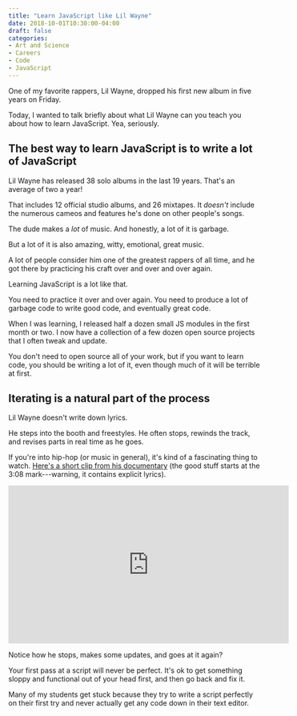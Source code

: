 ```yaml
---
title: "Learn JavaScript like Lil Wayne"
date: 2018-10-01T10:30:00-04:00
draft: false
categories:
- Art and Science
- Careers
- Code
- JavaScript
---
```


One of my favorite rappers, Lil Wayne, dropped his first new album in five years on Friday.

Today, I wanted to talk briefly about what Lil Wayne can you teach you about how to learn JavaScript. Yea, seriously.

## The best way to learn JavaScript is to write a lot of JavaScript

Lil Wayne has released 38 solo albums in the last 19 years. That's an average of two a year!

That includes 12 official studio albums, and 26 mixtapes. It *doesn't* include the numerous cameos and features he's done on other people's songs.

The dude makes a *lot* of music. And honestly, a lot of it is garbage.

But a lot of it is also amazing, witty, emotional, great music.

A lot of people consider him one of the greatest rappers of all time, and he got there by practicing his craft over and over and over again.

Learning JavaScript is a lot like that.

You need to practice it over and over again. You need to produce a lot of garbage code to write good code, and eventually great code.

When I was learning, I released half a dozen small JS modules in the first month or two. I now have a collection of a few dozen open source projects that I often tweak and update.

You don't need to open source all of your work, but if you want to learn code, you should be writing a lot of it, even though much of it will be terrible at first.

## Iterating is a natural part of the process

Lil Wayne doesn't write down lyrics.

He steps into the booth and freestyles. He often stops, rewinds the track, and revises parts in real time as he goes.

If you're into hip-hop (or music in general), it's kind of a fascinating thing to watch. [Here's a short clip from his documentary](https://youtu.be/xHN8zGn28BA?t=3m8s) (the good stuff starts at the 3:08 mark---warning, it contains explicit lyrics).

<div class="fluid-vids"><iframe width="560" height="315" src="https://www.youtube.com/embed/xHN8zGn28BA?start=188" frameborder="0" allow="autoplay; encrypted-media" allowfullscreen></iframe></div>

Notice how he stops, makes some updates, and goes at it again?

Your first pass at a script will never be perfect. It's ok to get something sloppy and functional out of your head first, and then go back and fix it.

Many of my students get stuck because they try to write a script perfectly on their first try and never actually get any code down in their text editor.